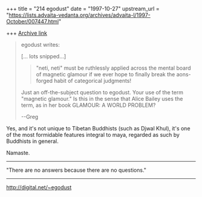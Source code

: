 +++
title = "214 egodust"
date = "1997-10-27"
upstream_url = "https://lists.advaita-vedanta.org/archives/advaita-l/1997-October/007447.html"

+++
[Archive link](https://lists.advaita-vedanta.org/archives/advaita-l/1997-October/007447.html)

> egodust writes:
>
> [... lots snipped...]
>
> >"neti, neti" must
> > be ruthlessly applied across the mental board of magnetic glamour if we
> > ever hope to finally break the aons-forged habit of categorical judgments!
>
> Just an off-the-subject question to egodust.  Your use of the term
> "magnetic glamour."  Is this in the sense that Alice Bailey uses the
> term, as in her book GLAMOUR: A WORLD PROBLEM?
>
> --Greg
>

Yes, and it's not unique to Tibetan Buddhists (such as Djwal Khul),
it's one of the most formidable features integral to maya, regarded
as such by Buddhists in general.

Namaste.

_______________________

"There are no answers
       because
there are no questions."
_______________________

http://digital.net/~egodust

